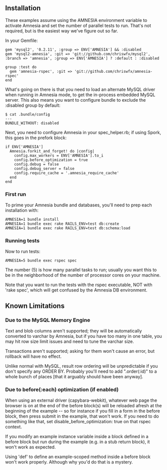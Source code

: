 ## Installation

These examples assume using the AMNESIA environment variable to activate Amnesia and set the number of parallel tests to run. That's not required, but is the easiest way we've figure out so far.

In your Gemfile:

    gem 'mysql2', '0.2.11', :group => ENV['AMNESIA'] && :disabled
    gem 'mysql2-amnesia', :git => 'git://github.com/chriswfx/mysql2', :branch => 'amnesia', :group => ENV['AMNESIA'] ? :default : :disabled
    
    group :test do
      gem 'amnesia-rspec', :git => 'git://github.com/chriswfx/amnesia-rspec'
    end

What's going on there is that you need to load an alternate MySQL driver when running in Amnesia mode, to get the in-process embedded MySQL server. This also means you want to configure bundle to exclude the :disabled group by default:

    $ cat .bundle/config 
    ---
    BUNDLE_WITHOUT: disabled

Next, you need to configure Amnesia in your spec_helper.rb; if using Spork, this goes in the prefork block:

    if ENV['AMNESIA']
      Amnesia.forkit_and_forget! do |config|
        config.max_workers = ENV['AMNESIA'].to_i
        config.before_optimization = true
        config.debug = false
        config.debug_server = false
        config.require_cache = '.amnesia_require_cache'
      end
    end

### First run

To prime your Amnesia bundle and databases, you'll need to prep each installation with:

    AMNESIA=1 bundle install
    AMNESIA=1 bundle exec rake RAILS_ENV=test db:create
    AMNESIA=1 bundle exec rake RAILS_ENV=test db:schema:load

### Running tests

Now to run tests:

    AMNESIA=5 bundle exec rspec spec

The number (5) is how many parallel tasks to run; usually you want this to be in the neighborhood of the number of processor cores on your machine.

Note that you want to run the tests with the rspec executable, NOT with 'rake spec', which will get confused by the Amnesia DB environment.

## Known Limitations

### Due to the MySQL Memory Engine

Text and blob columns aren't supported; they will be automatically converted to varchar by Amnesia, but if you have too many in one table, you may hit row size limit issues and need to tune the varchar size.

Transactions aren't supported; asking for them won't cause an error, but rollback will have no effect.

Unlike normal with MySQL, result row ordering will be unpredictable if you don't specify any ORDER BY. Probably you'll need to add ".order(:id)" to a whole bunch of places [that it arguably should have been anyway].

### Due to before(:each) optimization (if enabled)

When using an external driver (capybara-webkit), whatever web page the browser is on at the end of the before block(s) will be reloaded afresh at the beginning of the example -- so for instance if you fill in a form in the before block, then press submit in the example, that won't work. If you need to do something like that, set disable_before_optimization: true on that rspec context. 

If you modify an example instance variable inside a block defined in a before block but run during the example (e.g. in a stub return block), it won't work as expected.

Using 'def' to define an example-scoped method inside a before block won't work properly. Although why you'd do that is a mystery.

